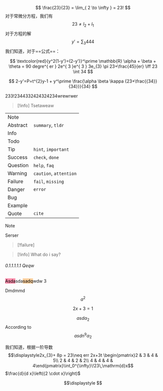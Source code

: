 $$   \frac{23}{23} = \lim_{ 2 \to \infty }  = 23! $$
对于常微分方程，我们有
$$
23\neq l_{2} + l_{1}
$$
对于方程的解
$$
y' =  \sum_{3}444
$$
我们知道，对于==公式==：

$$
\textcolor{red}{y^2(1-y')=(2-y')}^\prime \mathbb{R} \alpha + \beta + \theta = 90 degre^{ er }
2e^{ 3 }e^{ 3 } 3e_{3} \pi 23+\frac{45}{er} \iff 23 \int 34 
$$

$$
2-y'=P=t^{2}y-1 + y^\prime \frac{\alpha \beta \kappa {23+\frac{{34}}{34}}}{34}
$$ 

233!2344332424324234wrewrwer

> [!info]
> Tsetaweaw

|          |                        |
| -------- | ---------------------- |
| Note     |                        |
| Abstract | `summary`, `tldr`      |
| Info     |                        |
| Todo     |                        |
| Tip      | `hint`, `important`    |
| Success  | `check`, `done`        |
| Question | `help`, `faq`          |
| Warning  | `caution`, `attention` |
| Failure  | `fail`, `missing`      |
| Danger   | `error`                |
| Bug      |                        |
| Example  |                        |
| Quote    | `cite`                 |
> [!note]
> Serser

> [!failure] 

> [!info] 
> What do i say?

###### 0.1.1.1.1.1 Qeqw 
<mark style="background: #FF5582A6;">Asda</mark>sda<mark style="background: #FFB86CA6;">sadq</mark>wdw 3   

Dmdmmd
$$
a^{2}
$$



$$
\displaystyle \begin{equation}
2x+3 =1 
\end{equation}
$$
	
$$
\displaystyle asd\alpha_{2}
$$
According to 
$${\displaystyle asdn^9\alpha_2}$$

我们知道，根据一阶导数 
$$\displaystyle2x_{3}+ 8p = 23\neq err 2x+3t \begin{pmatrix}2 & 3 & 4 & 5\\ 2 & 4 & 2 & 2\\ 4 & 4 & 4 & 4\end{pmatrix}\int_0^{\infty}\!23\,\mathrm{d}x$$
$\frac{d}{d x}\left({2 \cdot x}\right)$

$$\displaystyle $$